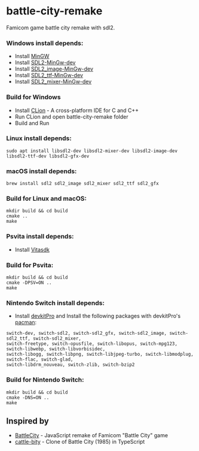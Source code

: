# battle-city-remake
Famicom game battle city remake with sdl2.

### Windows install depends:
- Install [MinGW](https://www.mingw-w64.org/downloads/)
- Install [SDL2-MinGw-dev](http://www.libsdl.org/download-2.0.php)
- Install [SDL2_image-MinGw-dev](http://www.libsdl.org/projects/SDL_image/)
- Install [SDL2_ttf-MinGw-dev](http://www.libsdl.org/projects/SDL_ttf/)
- Install [SDL2_mixer-MinGw-dev](http://www.libsdl.org/projects/SDL_mixer/)

### Build for Windows
- Install [CLion](https://www.jetbrains.com/clion/) - A cross-platform IDE for C and C++
- Run CLion and open battle-city-remake folder
- Build and Run


### Linux install depends:
```
sudo apt install libsdl2-dev libsdl2-mixer-dev libsdl2-image-dev libsdl2-ttf-dev libsdl2-gfx-dev
```


### macOS install depends:
```
brew install sdl2 sdl2_image sdl2_mixer sdl2_ttf sdl2_gfx
```


### Build for Linux and macOS:
```
mkdir build && cd build
cmake ..
make
```

### Psvita install depends:
- Install [Vitasdk](https://vitasdk.org)

### Build for Psvita:
```
mkdir build && cd build
cmake -DPSV=ON ..
make
```

### Nintendo Switch install depends:
- Install [devkitPro](https://devkitpro.org/wiki/Getting_Started) and Install the following packages with devkitPro's [pacman](https://devkitpro.org/wiki/devkitPro_pacman):
```
switch-dev, switch-sdl2, switch-sdl2_gfx, switch-sdl2_image, switch-sdl2_ttf, switch-sdl2_mixer,
switch-freetype, switch-opusfile, switch-libopus, switch-mpg123, switch-libwebp, switch-libvorbisidec,
switch-libogg, switch-libpng, switch-libjpeg-turbo, switch-libmodplug, switch-flac, switch-glad,
switch-libdrm_nouveau, switch-zlib, switch-bzip2
```

### Build for Nintendo Switch:
```
mkdir build && cd build
cmake -DNS=ON ..
make
```

## Inspired by

- [BattleCity](https://github.com/newagebegins/BattleCity) - JavaScript remake of Famicom "Battle City" game
- [cattle-bity](https://github.com/dogballs/cattle-bity) - Clone of Battle City (1985) in TypeScript